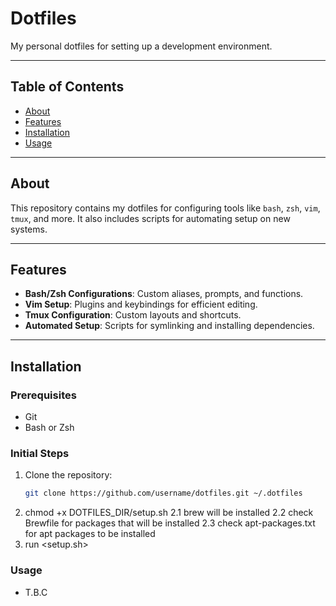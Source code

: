 # Dotfiles

My personal dotfiles for setting up a development environment.

---

## Table of Contents
- [About](#about)
- [Features](#features)
- [Installation](#installation)
- [Usage](#usage)

---

## About
This repository contains my dotfiles for configuring tools like `bash`, `zsh`, `vim`, `tmux`, and more. It also includes scripts for automating setup on new systems.

---

## Features
- **Bash/Zsh Configurations**: Custom aliases, prompts, and functions.
- **Vim Setup**: Plugins and keybindings for efficient editing.
- **Tmux Configuration**: Custom layouts and shortcuts.
- **Automated Setup**: Scripts for symlinking and installing dependencies.

---

## Installation
### Prerequisites
- Git
- Bash or Zsh

### Initial Steps
1. Clone the repository:
   ```bash
   git clone https://github.com/username/dotfiles.git ~/.dotfiles
2. chmod +x DOTFILES_DIR/setup.sh
2.1 brew will be installed
2.2 check Brewfile for packages that will be installed
2.3 check apt-packages.txt for apt packages to be installed
3. run <setup.sh>


### Usage
- T.B.C
